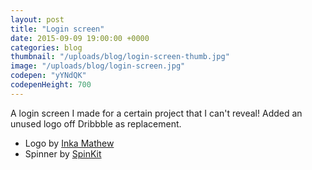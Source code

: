 ```yaml
---
layout: post
title: "Login screen"
date: 2015-09-09 19:00:00 +0000
categories: blog
thumbnail: "/uploads/blog/login-screen-thumb.jpg"
image: "/uploads/blog/login-screen.jpg"
codepen: "yYNdQK"
codepenHeight: 700
---
```


A login screen I made for a certain project that I can't reveal!<!--more--> Added an unused logo off Dribbble as replacement.

* Logo by [Inka Mathew](https://dribbble.com/GreenInkStudio)
* Spinner by [SpinKit](http://tobiasahlin.com/spinkit)